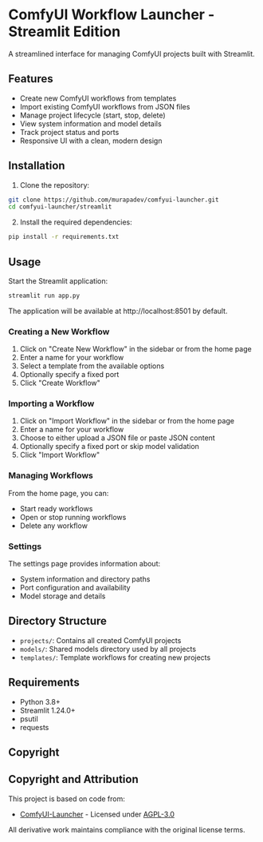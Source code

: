 # ComfyUI Workflow Launcher - Streamlit Edition

A streamlined interface for managing ComfyUI projects built with Streamlit.

## Features

- Create new ComfyUI workflows from templates
- Import existing ComfyUI workflows from JSON files
- Manage project lifecycle (start, stop, delete)
- View system information and model details
- Track project status and ports
- Responsive UI with a clean, modern design

## Installation

1. Clone the repository:
```bash
git clone https://github.com/murapadev/comfyui-launcher.git
cd comfyui-launcher/streamlit
```

2. Install the required dependencies:
```bash
pip install -r requirements.txt
```

## Usage

Start the Streamlit application:
```bash
streamlit run app.py
```

The application will be available at http://localhost:8501 by default.

### Creating a New Workflow

1. Click on "Create New Workflow" in the sidebar or from the home page
2. Enter a name for your workflow
3. Select a template from the available options
4. Optionally specify a fixed port
5. Click "Create Workflow"

### Importing a Workflow

1. Click on "Import Workflow" in the sidebar or from the home page
2. Enter a name for your workflow
3. Choose to either upload a JSON file or paste JSON content
4. Optionally specify a fixed port or skip model validation
5. Click "Import Workflow"

### Managing Workflows

From the home page, you can:
- Start ready workflows
- Open or stop running workflows
- Delete any workflow

### Settings

The settings page provides information about:
- System information and directory paths
- Port configuration and availability
- Model storage and details

## Directory Structure

- `projects/`: Contains all created ComfyUI projects
- `models/`: Shared models directory used by all projects
- `templates/`: Template workflows for creating new projects

## Requirements

- Python 3.8+
- Streamlit 1.24.0+
- psutil
- requests

## Copyright

## Copyright and Attribution

This project is based on code from:

- [ComfyUI-Launcher](https://github.com/ComfyWorkflows/ComfyUI-Launcher) - Licensed under [AGPL-3.0](https://github.com/ComfyWorkflows/ComfyUI-Launcher/blob/bb6690462780abecaa733814d02f8ccee1b0a829/server/utils.py)

All derivative work maintains compliance with the original license terms.